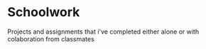 # Schoolwork
Projects and assignments that i've completed either alone or with colaboration from classmates
